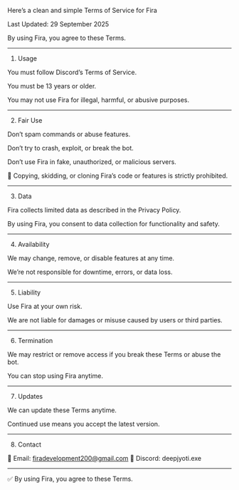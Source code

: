 Here’s a clean and simple Terms of Service for Fira

Last Updated: 29 September 2025

By using Fira, you agree to these Terms.


---

1. Usage

You must follow Discord’s Terms of Service.

You must be 13 years or older.

You may not use Fira for illegal, harmful, or abusive purposes.



---

2. Fair Use

Don’t spam commands or abuse features.

Don’t try to crash, exploit, or break the bot.

Don’t use Fira in fake, unauthorized, or malicious servers.

🚫 Copying, skidding, or cloning Fira’s code or features is strictly prohibited.



---

3. Data

Fira collects limited data as described in the Privacy Policy.

By using Fira, you consent to data collection for functionality and safety.



---

4. Availability

We may change, remove, or disable features at any time.

We’re not responsible for downtime, errors, or data loss.



---

5. Liability

Use Fira at your own risk.

We are not liable for damages or misuse caused by users or third parties.



---

6. Termination

We may restrict or remove access if you break these Terms or abuse the bot.

You can stop using Fira anytime.



---

7. Updates

We can update these Terms anytime.

Continued use means you accept the latest version.



---

8. Contact

📩 Email: firadevelopment200@gmail.com
💬 Discord: deepjyoti.exe


---

✅ By using Fira, you agree to these Terms.

